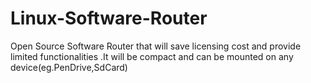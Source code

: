 # Linux-Software-Router
Open Source Software Router that will save licensing cost and provide limited functionalities .It will be compact and can be mounted on any device(eg.PenDrive,SdCard)
